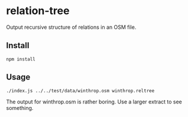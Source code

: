 # relation-tree

Output recursive structure of relations in an OSM file.

## Install

    npm install

## Usage

    ./index.js ../../test/data/winthrop.osm winthrop.reltree

The output for winthrop.osm is rather boring. Use a larger extract to see something.

